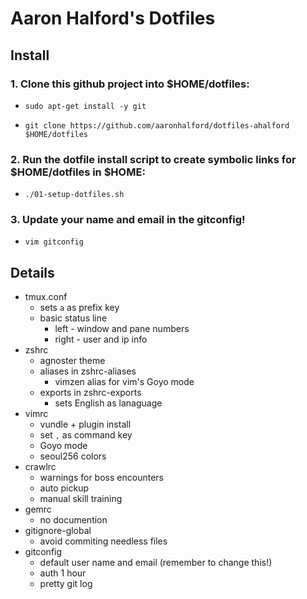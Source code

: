 Aaron Halford's Dotfiles
========================

Install
-------

### 1. Clone this github project into $HOME/dotfiles:

* `sudo apt-get install -y git`

* `git clone https://github.com/aaronhalford/dotfiles-ahalford $HOME/dotfiles`

### 2. Run the dotfile install script to create symbolic links for $HOME/dotfiles in $HOME:

* `./01-setup-dotfiles.sh`

### 3. Update your name and email in the gitconfig!
* `vim gitconfig`

Details
-------

* tmux.conf
  * sets `a` as prefix key
  * basic status line
    * left - window and pane numbers
    * right - user and ip info
* zshrc
  * agnoster theme
  * aliases in zshrc-aliases
    * vimzen alias for vim's Goyo mode
  * exports in zshrc-exports
    * sets English as lanaguage
* vimrc
  * vundle + plugin install
  * set `,` as command key
  * Goyo mode
  * seoul256 colors
* crawlrc
  * warnings for boss encounters
  * auto pickup
  * manual skill training
* gemrc
  * no documention
* gitignore-global
  * avoid commiting needless files
* gitconfig
  * default user name and email (remember to change this!)
  * auth 1 hour
  * pretty git log

